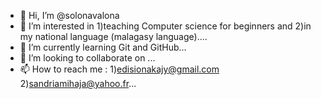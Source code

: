 - 👋 Hi, I’m @solonavalona
- 👀 I’m interested in 1)teaching Computer science for beginners and 2)in my national language (malagasy language)....
- 🌱 I’m currently learning Git and GitHub...
- 💞️ I’m looking to collaborate on ...
- 📫 How to reach me : 1)edisionakajy@gmail.com 2)sandriamihaja@yahoo.fr...

<!---
solonavalona/solonavalona is a ✨ special ✨ repository because its `README.md` (this file) appears on your GitHub profile.
You can click the Preview link to take a look at your changes.
--->
